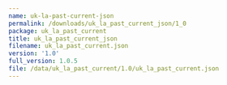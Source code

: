 ```yaml
---
name: uk-la-past-current-json
permalink: /downloads/uk_la_past_current_json/1_0
package: uk_la_past_current
title: uk_la_past_current_json
filename: uk_la_past_current.json
version: '1.0'
full_version: 1.0.5
file: /data/uk_la_past_current/1.0/uk_la_past_current.json
---
```

